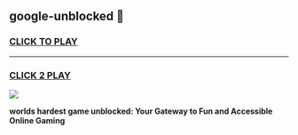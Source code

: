 
## google-unblocked 👋
<h3>
<a href="https://premium.freeplayer.one?title=google-unblocked&ref=14F">CLICK TO PLAY</a></h3>
<hr>

<h3>
<a href="https://premium.freeplayer.one?title=google-unblocked&ref=14F">CLICK 2 PLAY</a>
  
</h3>

<a href="https://premium.freeplayer.one?title=google-unblocked&ref=12F/"><img src="https://clearcache.store/games.png"></a>


**worlds hardest game unblocked: Your Gateway to Fun and Accessible Online Gaming**
